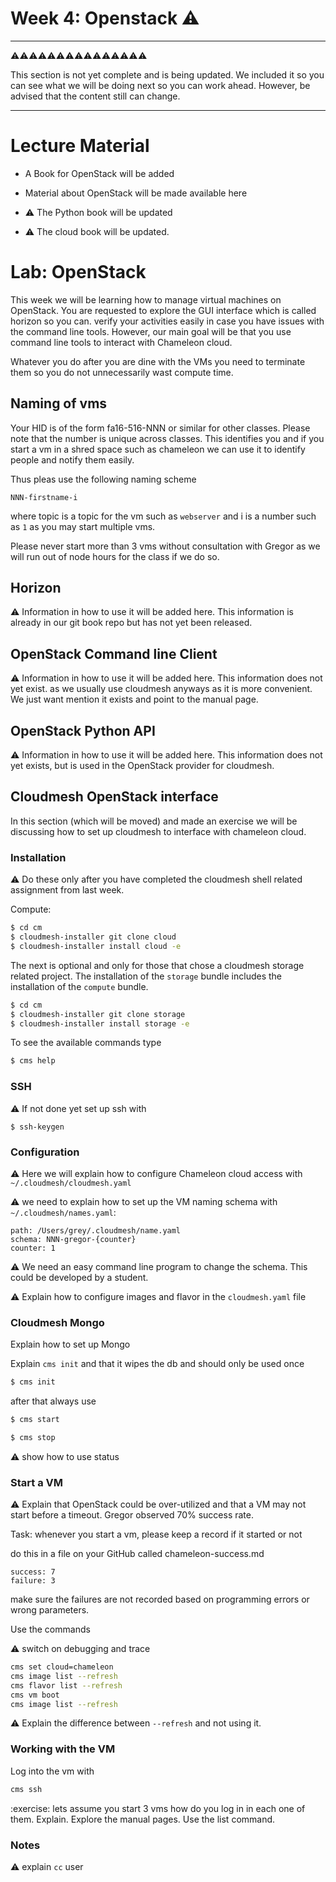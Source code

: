 # Week 4: Openstack :warning:

---

:warning::warning::warning::warning::warning::warning::warning::warning::warning::warning::warning::warning::warning::warning::warning:

This section is not yet complete and is
being updated. We included it so you can see what we will be doing next
so you can work ahead. However, be advised that the content still can
change.

---


# Lecture Material

* A Book for OpenStack will be added
* Material about OpenStack will be made available here

* :warning: The Python book will be updated
* :warning: The cloud book will be updated. 

# Lab: OpenStack

This week we will be learning how to manage virtual machines on
OpenStack. You are requested to explore the GUI interface which is
called horizon so you can. verify your activities easily in case you
have issues with the command line tools. However, our main goal will be
that you use command line tools to interact with Chameleon cloud.

Whatever you do after you are dine with the VMs you need to terminate
them so you do not unnecessarily wast compute time.

## Naming of vms

Your HID is of the form fa16-516-NNN or similar for other classes.
Please note that the number is unique across classes. This identifies
you and if you start a vm in a shred space such as chameleon we can use
it to identify people and notify them easily.

Thus pleas use the following naming scheme

`NNN-firstname-i`

where topic is a topic for the vm such as `webserver` and i is a number
such as `1` as you may start multiple vms.

Please never start more than 3 vms without consultation with Gregor as
we will run out of node hours for the class if we do so.

## Horizon

:warning: Information in how to use it will be added here. This
information is already in our git book repo but has not yet been
released.

## OpenStack Command line Client

:warning: Information in how to use it will be added here. This
information does not yet exist. as we usually use cloudmesh anyways as
it is more convenient. We just want mention it exists and point to the
manual page.

## OpenStack Python API

:warning: Information in how to use it will be added here. This
information does not yet exists, but is used in the OpenStack provider
for cloudmesh.

## Cloudmesh OpenStack interface

In this section (which will be moved) and made an exercise we will be
discussing how to set up cloudmesh to interface with chameleon cloud.

### Installation

:warning: Do these only after you have completed the cloudmesh shell
related assignment from last week.

Compute:

```bash
$ cd cm
$ cloudmesh-installer git clone cloud
$ cloudmesh-installer install cloud -e
```

The next is optional and only for those that chose a cloudmesh storage
related project. The installation of the `storage` bundle includes the
installation of the `compute` bundle. 

```bash
$ cd cm
$ cloudmesh-installer git clone storage
$ cloudmesh-installer install storage -e
```

To see the available commands type

```bash
$ cms help
```

### SSH

:warning: If not done yet set up ssh with 

```
$ ssh-keygen
```

### Configuration

:warning: Here we will explain how to configure Chameleon cloud access
with `~/.cloudmesh/cloudmesh.yaml`

:warning: we need to explain how to set up the VM naming schema with 
`~/.cloudmesh/names.yaml`:

```
path: /Users/grey/.cloudmesh/name.yaml
schema: NNN-gregor-{counter}
counter: 1
```

:warning: We need an easy command line program to change the schema. This
could be developed by a student.

:warning: Explain how to configure images and flavor in the
`cloudmesh.yaml` file


### Cloudmesh Mongo 

Explain how to set up Mongo

Explain `cms init` and that it wipes the db and should only be used once

```bash
$ cms init
```

after that always use

```bash
$ cms start
```

```bash
$ cms stop
```

:warning: show how to use status

### Start a VM

:warning: Explain that OpenStack could be over-utilized and that a VM may
not start before a timeout. Gregor observed 70% success rate.

Task: whenever you start a vm, please keep a record if it started or not

do this in a file on your GitHub called chameleon-success.md

```
success: 7
failure: 3
```

make sure the failures are not recorded based on programming errors or
wrong parameters.

Use the commands

:warning: switch on debugging and trace

```bash
cms set cloud=chameleon
cms image list --refresh
cms flavor list --refresh
cms vm boot
cms image list --refresh
```

:warning: Explain the difference between `--refresh` and not using it.

### Working with the VM

Log into the vm with 

```bash
cms ssh
```

:exercise: lets assume you start 3 vms how do you log in in each one of
them. Explain. Explore the manual pages. Use the list command.

### Notes

:warning: explain `cc` user
